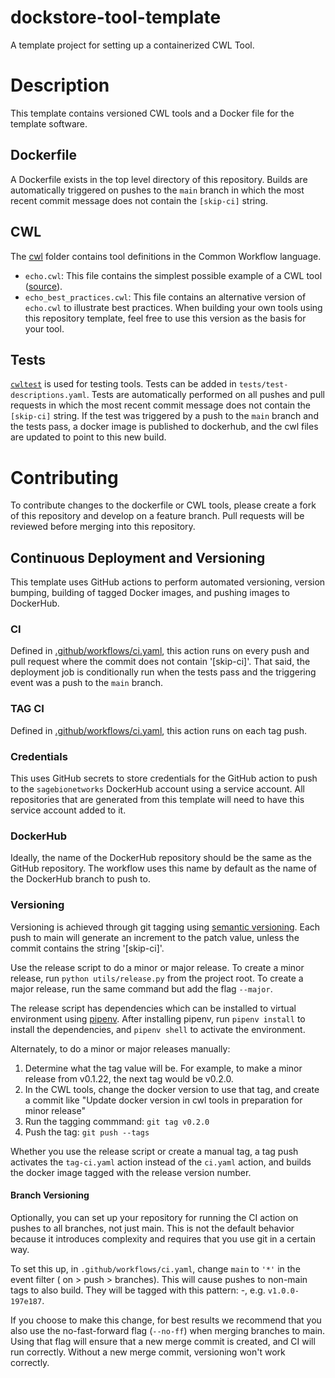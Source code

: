 # dockstore-tool-template
A template project for setting up a containerized CWL Tool.

# Description

This template contains versioned CWL tools and a Docker file for the template software.

## Dockerfile

A Dockerfile exists in the top level directory of this repository. Builds are automatically triggered on pushes to the `main` branch in which the most recent commit message does not contain the `[skip-ci]` string.

## CWL

The [cwl](cwl) folder contains tool definitions in the Common Workflow language.

- `echo.cwl`: This file contains the simplest possible example of a CWL tool ([source](https://github.com/common-workflow-language/cwltool/blob/main/tests/echo.cwl)).
- `echo_best_practices.cwl`: This file contains an alternative version of `echo.cwl` to illustrate best practices. When building your own tools using this repository template, feel free to use this version as the basis for your tool.

## Tests

[`cwltest`](https://github.com/common-workflow-language/cwltest) is used for
testing tools. Tests can be added in `tests/test-descriptions.yaml`. Tests are automatically performed on all pushes and pull requests in which the most recent commit message does not contain the `[skip-ci]` string.  If the test was triggered by a push to the `main` branch and the tests pass, a docker image is published to dockerhub, and the cwl files are updated to point to this new build.

# Contributing 

To contribute changes to the dockerfile or CWL tools, please create a fork of this repository and develop on a feature branch. Pull requests will be reviewed before merging into this repository.   

## Continuous Deployment and Versioning

This template uses GitHub actions to perform automated versioning, version
bumping, building of tagged Docker images, and pushing images to DockerHub.

### CI
Defined in [.github/workflows/ci.yaml](.github/workflows/ci.yaml), this action
runs on every push and pull request where the commit does not contain '[skip-ci]'. That said, the deployment job is conditionally run when the tests pass and the triggering event was a push to the `main` branch.

### TAG CI
Defined in [.github/workflows/ci.yaml](.github/workflows/tag-ci.yaml), this action
runs on each tag push.

### Credentials

This uses GitHub secrets to store credentials for the GitHub action to push to
the `sagebionetworks` DockerHub account using a service account. All repositories
that are generated from this template will need to have this service account
added to it.

### DockerHub

Ideally, the name of the DockerHub repository should be the same as the GitHub
repository. The workflow uses this name by default as the name of the DockerHub
branch to push to.

### Versioning
Versioning is achieved through git tagging using
[semantic versioning](https://semver.org/). Each push to main will generate an
increment to the patch value, unless the commit contains the string '[skip-ci]'.

Use the release script to do a minor or major release. 
To create a minor release, run `python utils/release.py` from the project root.
To create a major release, run the same command but add the flag `--major`.

The release script has dependencies which can be installed to virtual
environment using [pipenv](https://pipenv.pypa.io/en/latest/). After installing
pipenv, run `pipenv install` to install the dependencies, and `pipenv shell`
to activate the environment.

Alternately, to do a minor or major releases manually:
1. Determine what the tag value will be. For example, to make a minor release from v0.1.22, the next tag would be v0.2.0.
1. In the CWL tools, change the docker version to use that tag, and create a commit like "Update docker version in cwl tools in preparation for minor release"
1. Run the tagging commmand: `git tag v0.2.0`
1. Push the tag: `git push --tags`

Whether you use the release script or create a manual tag, a tag push activates
the `tag-ci.yaml` action instead of the `ci.yaml` action, and builds the docker 
image tagged with the release version number.

#### Branch Versioning
Optionally, you can set up your repository for running the CI action on pushes
to all branches, not just main. This is not the default behavior because it
introduces complexity and requires that you use git in a certain way.

To set this up, in `.github/workflows/ci.yaml`, change `main` to `'*'` in the
event filter ( on > push > branches). This will cause pushes to non-main tags
to also build. They will be tagged with this pattern: <semver>-<git-short-sha>,
e.g. `v1.0.0-197e187`.

If you choose to make this change, for best results we recommend that you also
use the no-fast-forward flag (`--no-ff`) when merging branches to main. Using
that flag will ensure that a new merge commit is created, and CI will run
correctly. Without a new merge commit, versioning won't work correctly.
